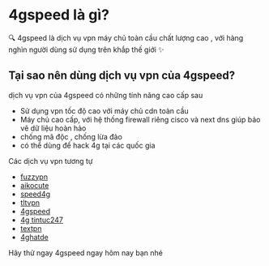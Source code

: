 # 4gspeed là gì?
:mag: 4gspeed là dịch vụ vpn máy chủ toàn cầu chất lượng cao , với hàng nghìn người dùng sử dụng trên khắp thế giới :sparkles:

## Tại sao nên dùng dịch vụ vpn của 4gspeed?
dịch vụ vpn của 4gspeed có những tính năng cao cấp sau
- Sử dụng vpn tốc độ cao với máy chủ cdn toàn cầu
- Máy chủ cao cấp, với hệ thống firewall riêng cisco và next dns giúp bảo vê dữ liệu hoàn hảo
- chống mã độc , chống lừa đảo
- có thể dùng để hack 4g tại các quốc gia
  

Các dịch vụ vpn tương tự
- [fuzzypn](https://4gspeed.me/fuzzypn.html)
- [aikocute](https://4gspeed.me/aikocute.html)
- [speed4g](https://4gspeed.me/speed4g.html)
- [tltvpn](https://4gspeed.me/tltvpn.html)
- [4gspeed](https://4gspeed.me)
- [4g tintuc247](https://4gspeed.me/tintuc247.top.html)
- [textpn](https://4gspeed.me/textpn.html)
- [4ghatde](https://4gspeed.me/4ghatde.html)

Hãy thử ngay 4gspeed ngay hôm nay bạn nhé
